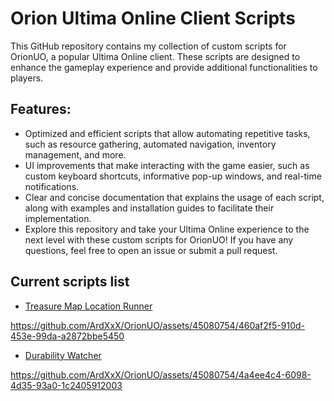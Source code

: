 # Orion Ultima Online Client Scripts
 
This GitHub repository contains my collection of custom scripts for OrionUO, a popular Ultima Online client. These scripts are designed to enhance the gameplay experience and provide additional functionalities to players.

## Features:

* Optimized and efficient scripts that allow automating repetitive tasks, such as resource gathering, automated navigation, inventory management, and more.
* UI improvements that make interacting with the game easier, such as custom keyboard shortcuts, informative pop-up windows, and real-time notifications.
* Clear and concise documentation that explains the usage of each script, along with examples and installation guides to facilitate their implementation.
* Explore this repository and take your Ultima Online experience to the next level with these custom scripts for OrionUO! If you have any questions, feel free to open an issue or submit a pull request.


## Current scripts list
* [Treasure Map Location Runner](https://github.com/ArdXxX/OrionUO/blob/main/RunTotMap.oajs)

https://github.com/ArdXxX/OrionUO/assets/45080754/460af2f5-910d-453e-99da-a2872bbe5450




* [Durability Watcher](https://github.com/ArdXxX/OrionUO/blob/main/Durability_Watcher.oajs)

https://github.com/ArdXxX/OrionUO/assets/45080754/4a4ee4c4-6098-4d35-93a0-1c2405912003

